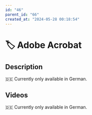 ```yaml
---
id: "46"
parent_id: "66"
created_at: "2024-05-28 00:18:54"
---
```


# 🏷️ Adobe Acrobat

## Description

🇩🇪 Currently only available in German.

## Videos

🇩🇪 Currently only available in German.
